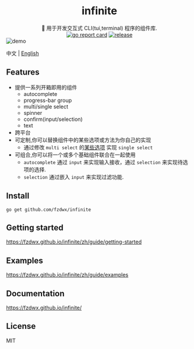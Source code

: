 <div align="center">
<h1>infinite</h1>
<span>🧬 用于开发交互式 CLI(tui,terminal) 程序的组件库.</span>
<br>
<a href="https://goreportcard.com/report/github.com/fzdwx/infinite"><img src="https://goreportcard.com/badge/github.com/fzdwx/infinite" alt="go report card"></a>
<a href="https://github.com/fzdwx/infinite/releases"><img src="https://img.shields.io/github/v/release/fzdwx/infinite.svg?style=flat-square" alt="release"></a>
</div>
<img src="https://user-images.githubusercontent.com/65269574/184916069-076a0f6a-70bd-49e1-b7d7-0d2e7fc5c6bb.gif" alt="demo">

中文 | [English](https://fzdwx.github.io/infinite/en/)

## Features

- 提供一系列开箱即用的组件
  - autocomplete
  - progress-bar group
  - multi/single select
  - spinner
  - confirm(input/selection)
  - text
- 跨平台
- 可定制,你可以替换组件中的某些选项或方法为你自己的实现
  - 通过修改 `multi select`
    的[某些选项](https://github.com/fzdwx/infinite/blob/main/components/selection/singleselect/single_select.go#L49)
    实现 `single select`
- 可组合,你可以将一个或多个基础组件联合在一起使用
  - `autocomplete` 通过 `input` 来实现输入接收，通过 `selection` 来实现待选项的选择.
  - `selection` 通过嵌入 `input` 来实现过滤功能.

## Install

```shell
go get github.com/fzdwx/infinite
```

## Getting started

https://fzdwx.github.io/infinite/zh/guide/getting-started

## Examples

https://fzdwx.github.io/infinite/zh/guide/examples

## Documentation

https://fzdwx.github.io/infinite/

## License

MIT
